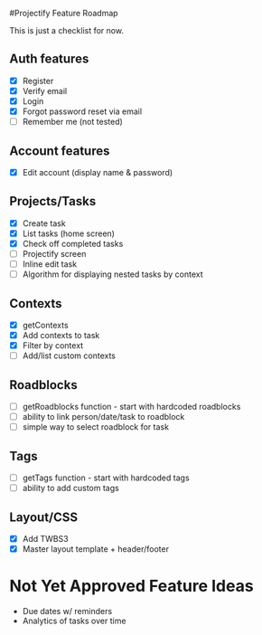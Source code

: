 #Projectify Feature Roadmap

This is just a checklist for now.

## Auth features
- [x] Register
- [x] Verify email
- [x] Login
- [x] Forgot password reset via email
- [ ] Remember me (not tested)

## Account features
- [x] Edit account (display name & password)

## Projects/Tasks
- [x] Create task
- [x] List tasks (home screen)
- [x] Check off completed tasks
- [ ] Projectify screen
- [ ] Inline edit task
- [ ] Algorithm for displaying nested tasks by context

## Contexts
- [x] getContexts
- [x] Add contexts to task
- [x] Filter by context
- [ ] Add/list custom contexts

## Roadblocks
- [ ] getRoadblocks function - start with hardcoded roadblocks
- [ ] ability to link person/date/task to roadblock
- [ ] simple way to select roadblock for task

## Tags
- [ ] getTags function - start with hardcoded tags
- [ ] ability to add custom tags

## Layout/CSS
- [x] Add TWBS3
- [x] Master layout template + header/footer

# Not Yet Approved Feature Ideas

- Due dates w/ reminders
- Analytics of tasks over time
